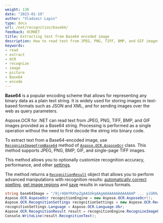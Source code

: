 ```yaml
---
weight: 130
date: "2023-01-19"
author: "Vladimir Lapin"
type: docs
url: /net/recognition/base64/
feedback: OCRNET
title: Extracting text from Base64 encoded image
description: How to read text from JPEG, PNG, TIFF, BMP, and GIF images provided as Base64 encoded string.
keywords:
- read
- extract
- OCR
- recognize
- image
- picture
- Base64
- encode
---
```


**Base64** is a popular encoding scheme that allows for representing any binary data as a plain text string. It is widely used for storing images in text-based formats such as JSON and XML, and for sending images over the web as query parameters.

Aspose.OCR for .NET can read text from JPEG, PNG, TIFF, BMP, and GIF images provided as a Base64 string. Processing is performed as a single operation without the need to first decode the string into binary code.

To extract text from a Base64-encoded image, use [`RecognizeImageFromBase64`](https://reference.aspose.com/ocr/net/aspose.ocr/asposeocr/recognizeimagefrombase64/) method of [`Aspose.OCR.AsposeOcr`](https://reference.aspose.com/ocr/net/aspose.ocr/asposeocr/) class. This method supports JPEG, PNG, BMP, GIF, and single-page TIFF images.

This method allows you to optionally customize recognition accuracy, performance, and other [settings](/ocr/net/recognition-settings-image/).

The method returns a [`RecognitionResult`](https://reference.aspose.com/ocr/net/aspose.ocr/recognitionresult/) object that allows you to perform advanced manipulations with recognition results: [automatically correct spelling](/ocr/net/spelling/), [get image regions](/ocr/net/image-regions-extract/) and [save](/ocr/net/save/) results in various formats.

```csharp
string base64Image = "/9j/4QAYRXhpZgAASUkqAAgAAAAAAAAAAAAAAP ... yiGRH/9k=";
Aspose.OCR.AsposeOcr recognitionEngine = new Aspose.OCR.AsposeOcr();
Aspose.OCR.RecognitionSettings recognitionSettings = new Aspose.OCR.RecognitionSettings();
recognitionSettings.Language = Aspose.OCR.Language.Ukr;
Aspose.OCR.RecognitionResult result = recognitionEngine.RecognizeImageFromBase64(base64Image, recognitionSettings);
Console.WriteLine(result.RecognitionText);
```
